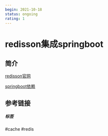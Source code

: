 ```yaml
---
begin: 2021-10-18
status: ongoing
rating: 1
---
```


# redisson集成springboot

## 简介

[redisson官网](https://github.com/redisson/redisson)

[springboot依赖](https://github.com/redisson/redisson/tree/master/redisson-spring-boot-starter#spring-boot-starter)



## 参考链接


##### 标签
#cache #redis